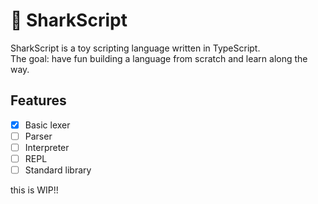 # 🦈 SharkScript

SharkScript is a toy scripting language written in TypeScript.  
The goal: have fun building a language from scratch and learn along the way.

## Features
- [x] Basic lexer
- [ ] Parser
- [ ] Interpreter
- [ ] REPL
- [ ] Standard library

this   is WIP!!